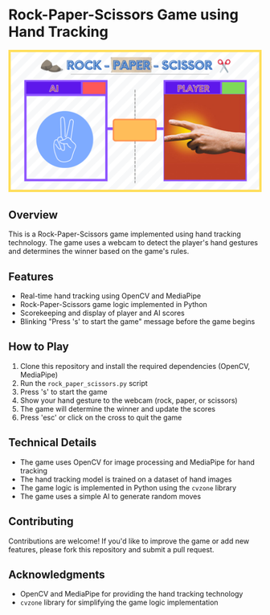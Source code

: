 **Rock-Paper-Scissors Game using Hand Tracking**
=====================================================


![Game Screenshot](https://github.com/binit-official/Real_Life_Rock_Paper_Scissors/blob/main/screenshot.png)

**Overview**
-----------

This is a Rock-Paper-Scissors game implemented using hand tracking technology. The game uses a webcam to detect the player's hand gestures and determines the winner based on the game's rules.

**Features**
------------

* Real-time hand tracking using OpenCV and MediaPipe
* Rock-Paper-Scissors game logic implemented in Python
* Scorekeeping and display of player and AI scores
* Blinking "Press 's' to start the game" message before the game begins

**How to Play**
--------------

1. Clone this repository and install the required dependencies (OpenCV, MediaPipe)
2. Run the `rock_paper_scissors.py` script
3. Press 's' to start the game
4. Show your hand gesture to the webcam (rock, paper, or scissors)
5. The game will determine the winner and update the scores
6. Press 'esc' or click on the cross to quit the game

**Technical Details**
--------------------

* The game uses OpenCV for image processing and MediaPipe for hand tracking
* The hand tracking model is trained on a dataset of hand images
* The game logic is implemented in Python using the `cvzone` library
* The game uses a simple AI to generate random moves

**Contributing**
------------

Contributions are welcome! If you'd like to improve the game or add new features, please fork this repository and submit a pull request.

**Acknowledgments**
----------------

* OpenCV and MediaPipe for providing the hand tracking technology
* `cvzone` library for simplifying the game logic implementation
